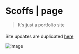 # Scoffs | page
> It's just a portfolio site
####
Site updates are duplicated [here](https://vk.com/sc0ffs)

![image](https://user-images.githubusercontent.com/67464545/194342395-aadeeeec-448a-4d98-a0a3-7dbfe9e80ff8.png)
